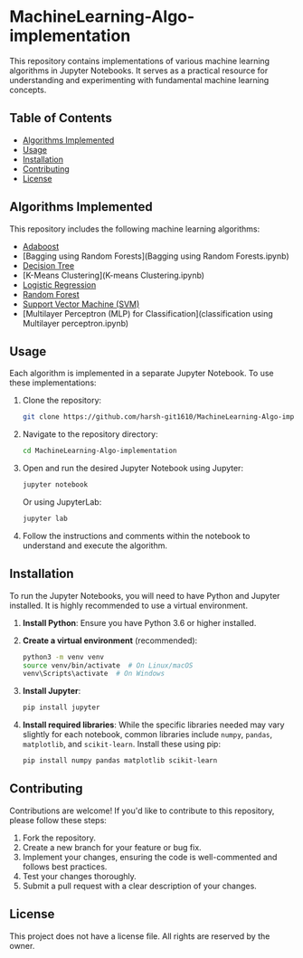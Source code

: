 # MachineLearning-Algo-implementation

This repository contains implementations of various machine learning algorithms in Jupyter Notebooks. It serves as a practical resource for understanding and experimenting with fundamental machine learning concepts.

## Table of Contents

- [Algorithms Implemented](#algorithms-implemented)
- [Usage](#usage)
- [Installation](#installation)
- [Contributing](#contributing)
- [License](#license)

## Algorithms Implemented

This repository includes the following machine learning algorithms:

- [Adaboost](Adaboost-Algorithm.ipynb)
- [Bagging using Random Forests](Bagging using Random Forests.ipynb)
- [Decision Tree](DecisionTree.ipynb)
- [K-Means Clustering](K-means Clustering.ipynb)
- [Logistic Regression](Logistic_Regression.ipynb)
- [Random Forest](RandomForest.ipynb)
- [Support Vector Machine (SVM)](SVM.ipynb)
- [Multilayer Perceptron (MLP) for Classification](classification using Multilayer perceptron.ipynb)

## Usage

Each algorithm is implemented in a separate Jupyter Notebook. To use these implementations:

1.  Clone the repository:

    ```bash
    git clone https://github.com/harsh-git1610/MachineLearning-Algo-implementation.git
    ```

2.  Navigate to the repository directory:

    ```bash
    cd MachineLearning-Algo-implementation
    ```

3.  Open and run the desired Jupyter Notebook using Jupyter:

    ```bash
    jupyter notebook
    ```

    Or using JupyterLab:

    ```bash
    jupyter lab
    ```

4.  Follow the instructions and comments within the notebook to understand and execute the algorithm.

## Installation

To run the Jupyter Notebooks, you will need to have Python and Jupyter installed. It is highly recommended to use a virtual environment.

1.  **Install Python**: Ensure you have Python 3.6 or higher installed.

2.  **Create a virtual environment** (recommended):

    ```bash
    python3 -m venv venv
    source venv/bin/activate  # On Linux/macOS
    venv\Scripts\activate  # On Windows
    ```

3.  **Install Jupyter**:

    ```bash
    pip install jupyter
    ```

4.  **Install required libraries**:
    While the specific libraries needed may vary slightly for each notebook, common libraries include `numpy`, `pandas`, `matplotlib`, and `scikit-learn`. Install these using pip:

    ```bash
    pip install numpy pandas matplotlib scikit-learn
    ```

## Contributing

Contributions are welcome! If you'd like to contribute to this repository, please follow these steps:

1.  Fork the repository.
2.  Create a new branch for your feature or bug fix.
3.  Implement your changes, ensuring the code is well-commented and follows best practices.
4.  Test your changes thoroughly.
5.  Submit a pull request with a clear description of your changes.

## License

This project does not have a license file. All rights are reserved by the owner.
